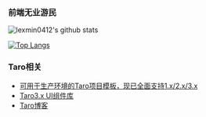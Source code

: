 ### 前端无业游民

![lexmin0412's github stats](https://github-readme-stats.vercel.app/api?username=lexmin0412&theme=radical)

[![Top Langs](https://github-readme-stats.vercel.app/api/top-langs/?username=lexmin0412&layout=compact&theme=radical)](https://github.com/lexmin0412/github-readme-stats)

### Taro相关

- [可用于生产环境的Taro项目模板，现已全面支持1.x/2.x/3.x](https://github.com/lexmin0412/taro-template)
- [Taro3.x UI组件库](https://github.com/lexmin0412/taro-xui)
- [Taro博客](https://lexmin0412.github.io/tarox-blog/)

